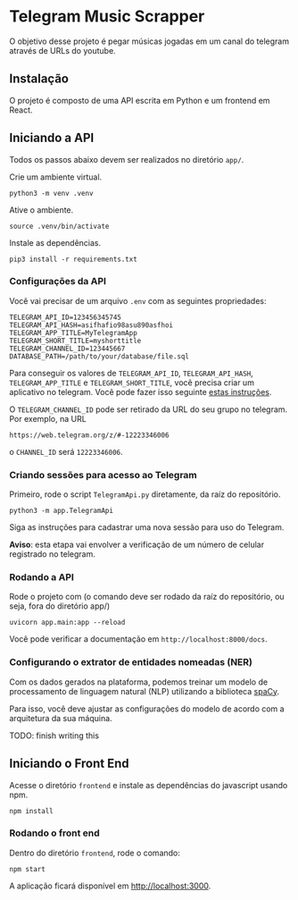 # Telegram Music Scrapper

O objetivo desse projeto é pegar músicas jogadas em um canal do telegram através de URLs do youtube.

## Instalação

O projeto é composto de uma API escrita em Python e um frontend em React.

## Iniciando a API

Todos os passos abaixo devem ser realizados no diretório `app/`.

Crie um ambiente virtual.

    python3 -m venv .venv

Ative o ambiente.

    source .venv/bin/activate

Instale as dependências.

    pip3 install -r requirements.txt

### Configurações da API

Você vai precisar de um arquivo `.env` com as seguintes propriedades:

    TELEGRAM_API_ID=123456345745
    TELEGRAM_API_HASH=asifhafio98asu890asfhoi
    TELEGRAM_APP_TITLE=MyTelegramApp
    TELEGRAM_SHORT_TITLE=myshorttitle
    TELEGRAM_CHANNEL_ID=123445667
    DATABASE_PATH=/path/to/your/database/file.sql

Para conseguir os valores de `TELEGRAM_API_ID`, `TELEGRAM_API_HASH`, `TELEGRAM_APP_TITLE` e `TELEGRAM_SHORT_TITLE`, você precisa criar um aplicativo no telegram. Você pode fazer isso seguinte [estas instruções](https://core.telegram.org/api/obtaining_api_id).

O `TELEGRAM_CHANNEL_ID` pode ser retirado da URL do seu grupo no telegram. Por exemplo, na URL

    https://web.telegram.org/z/#-12223346006

o `CHANNEL_ID` será `12223346006`.

### Criando sessões para acesso ao Telegram

Primeiro, rode o script `TelegramApi.py` diretamente, da raíz do repositório.

    python3 -m app.TelegramApi

Siga as instruções para cadastrar uma nova sessão para uso do Telegram.

**Aviso**: esta etapa vai envolver a verificação de um número de celular registrado no telegram.

### Rodando a API

Rode o projeto com (o comando deve ser rodado da raíz do repositório, ou seja, fora do diretório app/)

    uvicorn app.main:app --reload

Você pode verificar a documentação em `http://localhost:8000/docs`.

### Configurando o extrator de entidades nomeadas (NER)

Com os dados gerados na plataforma, podemos treinar um modelo de processamento de linguagem natural (NLP) utilizando a biblioteca [spaCy](https://spacy.io/).

Para isso, você deve ajustar as configurações do modelo de acordo com a arquitetura da sua máquina.

TODO: finish writing this

## Iniciando o Front End

Acesse o diretório `frontend` e instale as dependências do javascript usando npm.

    npm install

### Rodando o front end

Dentro do diretório `frontend`, rode o comando:

    npm start

A aplicação ficará disponível em <http://localhost:3000>.
